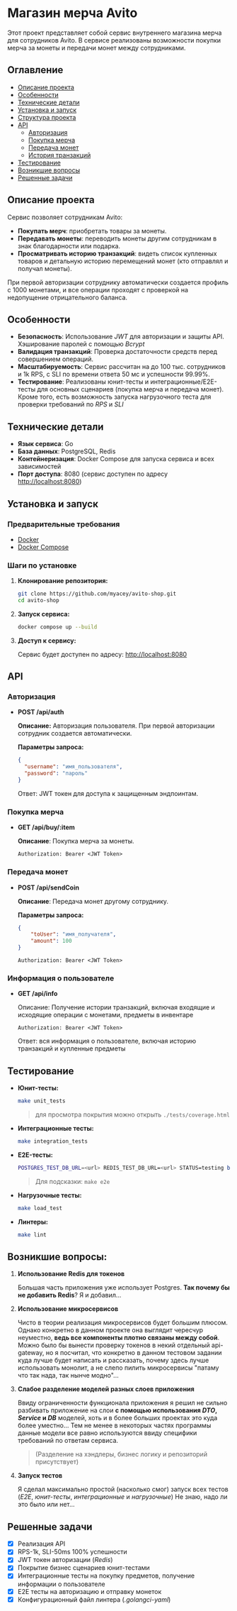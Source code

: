# Магазин мерча Avito

Этот проект представляет собой сервис внутреннего магазина мерча для сотрудников Avito. В сервисе реализованы возможности покупки мерча за монеты и передачи монет между сотрудниками.

## Оглавление

- [Описание проекта](#описание-проекта)
- [Особенности](#особенности)
- [Технические детали](#технические-детали)
- [Установка и запуск](#установка-и-запуск)
- [Структура проекта](#структура-проекта)
- [API](#api)
  - [Авторизация](#авторизация)
  - [Покупка мерча](#покупка-мерча)
  - [Передача монет](#передача-монет)
  - [История транзакций](#история-транзакций)
- [Тестирование](#тестирование)
- [Возникшие вопросы](#возникшие-вопросы)
- [Решенные задачи](#решенные-задачи)

## Описание проекта

Сервис позволяет сотрудникам Avito:
- **Покупать мерч**: приобретать товары за монеты.
- **Передавать монеты**: переводить монеты другим сотрудникам в знак благодарности или подарка.
- **Просматривать историю транзакций**: видеть список купленных товаров и детальную историю перемещений монет (кто отправлял и получал монеты).

При первой авторизации сотруднику автоматически создается профиль с 1000 монетами, и все операции проходят с проверкой на недопущение отрицательного баланса.

## Особенности

- **Безопасность**: Использование *JWT* для авторизации и защиты API. Хэширование паролей с помощью *Bcrypt*
- **Валидация транзакций**: Проверка достаточности средств перед совершением операций.
- **Масштабируемость**: Сервис рассчитан на до 100 тыс. сотрудников и 1k RPS, с SLI по времени ответа 50 мс и успешности 99.99%.
- **Тестирование**: Реализованы юнит-тесты и интеграционные/E2E-тесты для основных сценариев (покупка мерча и передача монет). Кроме того, есть возможность запуска нагрузочного теста для проверки требований по *RPS* и *SLI*

## Технические детали

- **Язык сервиса**: Go
- **База данных**: PostgreSQL, Redis
- **Контейнеризация**: Docker Compose для запуска сервиса и всех зависимостей
- **Порт доступа**: 8080 (сервис доступен по адресу [http://localhost:8080](http://localhost:8080))

## Установка и запуск

### Предварительные требования

- [Docker](https://www.docker.com/)
- [Docker Compose](https://docs.docker.com/compose/)

### Шаги по установке

1. **Клонирование репозитория:**

    ```bash
    git clone https://github.com/myacey/avito-shop.git
    cd avito-shop
    ```

2. **Запуск сервиса:**

    ```bash
    docker compose up --build
    ```

3. **Доступ к сервису:**

    Сервис будет доступен по адресу: [http://localhost:8080](http://localhost:8080)

## API
### Авторизация
- **POST /api/auth**

  **Описание:** Авторизация пользователя. При первой авторизации сотрудник создается автоматически.

  **Параметры запроса:**
  ```json
  {
    "username": "имя_пользователя",
    "password": "пароль"
  }
  ```
    Ответ: JWT токен для доступа к защищенным эндпоинтам.



### Покупка мерча
- **GET /api/buy/:item**

    **Описание**: Покупка мерча за монеты.
    
    `Authorization: Bearer <JWT Token>`

### Передача монет
- **POST /api/sendCoin**

    **Описание**: Передача монет другому сотруднику.

    **Параметры запроса:**

    ```json
    {
        "toUser": "имя_получателя",
        "amount": 100
    }
    ```
    `Authorization: Bearer <JWT Token>`


### Информация о пользователе
- **GET /api/info**

    Описание: Получение истории транзакций, включая входящие и исходящие операции с монетами,
    предметы в инвентаре

    `Authorization: Bearer <JWT Token>`

    Ответ: вся информация о пользователе, включая историю транзакций и купленные предметы

## Тестирование

- **Юнит-тесты:**
    ```bash
    make unit_tests
    ```
    > для просмотра покрытия можно открыть `./tests/coverage.html`

- **Интеграционные тесты:**
    ```bash
    make integration_tests
    ```

- **E2E-тесты:**
    ```bash
    POSTGRES_TEST_DB_URL=<url> REDIS_TEST_DB_URL=<url> STATUS=testing bash run_e2e.bash
    ```
    > Для подсказки: `make e2e`

- **Нагрузочные тесты:**
    ```bash
    make load_test
    ```

- **Линтеры:**
    ```bash
    make lint
    ```

## Возникшие вопросы:
1. **Использование Redis для токенов**

    Большая часть приложения уже использует Postgres. **Так почему бы не добавить Redis**? Я и добавил...

2. **Использование микросервисов**

    Чисто в теории реализация микросервисов будет большим плюсом. Однако конкретно в данном проекте она выглядит чересчур неуместно, **ведь все компоненты плотно связаны между собой**. 
    Можно было бы вынести проверку токенов в некий отдельный api-gateway, но я посчитал, что конкретно в данном тестовом задании куда лучше будет написать и рассказать, почему здесь лучше использовать монолит, а не слепо пилить микросервисы "патаму что так нада, так нынче модно"...

3. **Слабое разделение моделей разных слоев приложения**

    Ввиду ограниченности функционала приложения я решил не сильно разбивать приложение на слои **с помощью использования *DTO*, *Service* и *DB*** моделей, хоть и в более больших проектах это куда более уместно...
    Тем не менее в некоторых частях программы данные модели все равно используются ввиду специфики требований по ответам сервиса.

    > (Разделение на хэндлеры, бизнес логику и репозиторий присутствует)

4. **Запуск тестов**

    Я сделал максимально простой (насколько смог) запуск всех тестов (*E2E*, *юнит-тесты*, *интеграционные* и *нагрузочные*) 
    Не знаю, надо ли это было или нет...

## Решенные задачи

- [x] Реализация API
- [x] RPS-1k, SLI-50ms 100% успешности
- [x] JWT токен авторизации (*Redis*)
- [x] Покрытие бизнес сценариев юнит-тестами
- [x] Интеграционные тесты на покупку предметов, получение информации о пользователе
- [x] E2E тесты на авторизацию и отправку монеток
- [x] Конфигурационный файл линтера (*.golangci-yaml*)
